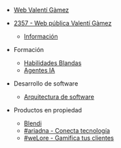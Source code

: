 * [Web Valentí Gàmez](https://valentigamez.com)

* [2357 - Web pública Valentí Gàmez](https://2357.io)
  * [Información](/2357/)

* Formación
  * [Habilidades Blandas](/habilidades_blandas/)
  * [Agentes IA](/agentes_ia/)

* Desarrollo de software
  * [Arquitectura de software](/arquitectura_software/)

* Productos en propiedad
  * [Blendi](https://blendi.es)
  * [#ariadna - Conecta tecnología](/ariadna/)
  * [#weLore - Gamifica tus clientes](https://welore.io)